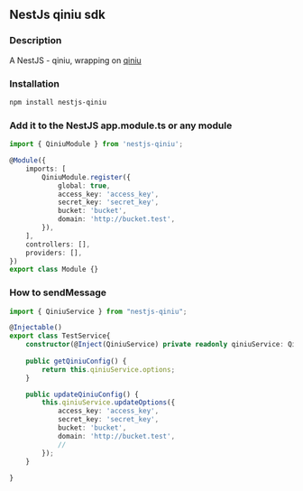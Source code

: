 ## NestJs qiniu sdk

### Description

A NestJS - qiniu, wrapping on [qiniu](https://developer.qiniu.com/kodo/sdk/nodejs)

### Installation

```bash
npm install nestjs-qiniu
```

### Add it to the NestJS app.module.ts or any module

```ts
import { QiniuModule } from 'nestjs-qiniu';

@Module({
    imports: [
        QiniuModule.register({
            global: true,
            access_key: 'access_key',
            secret_key: 'secret_key',
            bucket: 'bucket',
            domain: 'http://bucket.test',
        }),
    ],
    controllers: [],
    providers: [],
})
export class Module {}
```

### How to sendMessage

```ts
import { QiniuService } from "nestjs-qiniu";

@Injectable()
export class TestService{
    constructor(@Inject(QiniuService) private readonly qiniuService: QiniuService) {}
    
    public getQiniuConfig() {
        return this.qiniuService.options;
    }

    public updateQiniuConfig() {
        this.qiniuService.updateOptions({
            access_key: 'access_key',
            secret_key: 'secret_key',
            bucket: 'bucket',
            domain: 'http://bucket.test',
            // 
        });
    }
    
}

```
